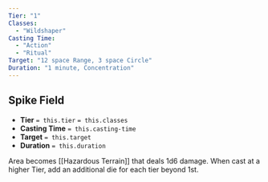 ```yaml
---
Tier: "1"
Classes:
  - "Wildshaper"
Casting Time:
  - "Action"
  - "Ritual"
Target: "12 space Range, 3 space Circle"
Duration: "1 minute, Concentration"
---
```

## Spike Field
- **Tier** `= this.tier` `= this.classes`
- **Casting Time** `= this.casting-time`
- **Target** `= this.target`
- **Duration** `= this.duration`

Area becomes [[Hazardous Terrain]] that deals 1d6 damage. When cast at a higher Tier, add an additional die for each tier beyond 1st.